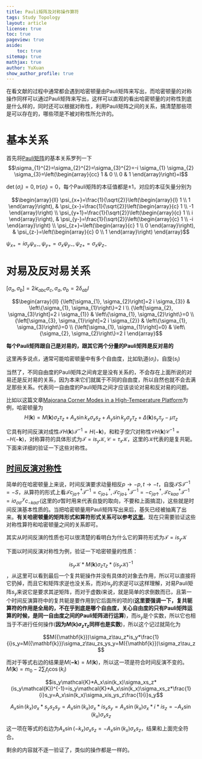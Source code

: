 ```yaml
---
title: Pauli矩阵及对称操作算符
tags: Study Topology
layout: article
license: true
toc: true
pageview: true
aside:
    toc: true
sitemap: true
mathjax: true
author: YuXuan
show_author_profile: true
---
```

在看文献的过程中通常都会遇到哈密顿量由Pauli矩阵来写出，而哈密顿量的对称操作同样可以通过Pauli矩阵来写出，这样可以直观的看出哈密顿量的对称性到底是什么样的，同时还可以根据对称性，利用Pauli矩阵之间的关系，搞清楚那些项是可以存在的，哪些项是不被对称性所允许的。
<!--more-->
# 基本关系
首先将[Pauli矩阵](https://en.wikipedia.org/wiki/Pauli_matrices)的基本关系罗列一下
$$\sigma_{1}^{2}=\sigma_{2}^{2}=\sigma_{3}^{2}=-i \sigma_{1} \sigma_{2} \sigma_{3}=\left(\begin{array}{cc}
1 & 0 \\
0 & 1
\end{array}\right)=I$$

$\det(\sigma_i)=0,tr(\sigma_i)=0$，每个Pauli矩阵的本征值都是$\pm1$，对应的本征矢量分别为

$$\begin{array}{ll}
\psi_{x+}=\frac{1}{\sqrt{2}}\left(\begin{array}{l}
1 \\
1
\end{array}\right), & \psi_{x-}=\frac{1}{\sqrt{2}}\left(\begin{array}{c}
1 \\
-1
\end{array}\right) \\
\psi_{y+1}=\frac{1}{\sqrt{2}}\left(\begin{array}{c}
1 \\
i
\end{array}\right), & \psi_{y-}=\frac{1}{\sqrt{2}}\left(\begin{array}{c}
1 \\
-i
\end{array}\right) \\
\psi_{z+}=\left(\begin{array}{c}
1 \\
0
\end{array}\right), & \psi_{z-}=\left(\begin{array}{c}
0 \\
1
\end{array}\right)
\end{array}$$

$\psi_{x+}=i\sigma_y\psi_{x-},\psi_{y+}=\sigma_x\psi_{y-},\psi_{z+}=\sigma_x\psi_{z-}$

# 对易及反对易关系

$[\sigma_a,\sigma_b]=2i\epsilon_{abc}\sigma_c,{\sigma_a,\sigma_b}=2\delta_{ab}I$

$$\begin{array}{ll}
{\left[\sigma_{1}, \sigma_{2}\right]=2 i \sigma_{3}} & \left\{\sigma_{1}, \sigma_{1}\right\}=2 I \\
{\left[\sigma_{2}, \sigma_{3}\right]=2 i \sigma_{1}} & \left\{\sigma_{1}, \sigma_{2}\right\}=0 \\
{\left[\sigma_{3}, \sigma_{1}\right]=2 i \sigma_{2}} & \left\{\sigma_{1}, \sigma_{3}\right\}=0 \\
{\left[\sigma_{1}, \sigma_{1}\right]=0} & \left\{\sigma_{2}, \sigma_{2}\right\}=2 I
\end{array}$$

**每个Pauli矩阵跟自己是对易的，跟其它两个分量的Pauli矩阵是反对易的**

这里再多说点，通常可能哈密顿量中有多个自由度，比如轨道($\sigma_i$)，自旋($s_i$)

当然了，不同自由度的Pauli矩阵之间肯定是没有关系的，不会存在上面所说的对易还是反对易的关系，因为本来它们就属于不同的自由度，所以自然也就不会去满足那些关系。代表同一自由度的Pauli矩阵之间才应该谈论对易和反对易的问题。

比如以这篇文章[Majorana Corner Modes in a High-Temperature Platform]( https://journals.aps.org/prl/abstract/10.1103/PhysRevLett.121.096803 )为例，哈密顿量为$$H(\mathbf{k})= M(\mathbf{k}) \sigma_{z} \tau_{z}+A_{x} \sin k_{x} \sigma_{x} s_{z}+A_{y} \sin k_{y} \sigma_{y} \tau_{z} 
+\Delta(\mathbf{k}) s_{y} \tau_{y}-\mu \tau_{z}$$

它具有时间反演对成性$\mathcal{T} H(\mathbf{k}) \mathcal{T}^{-1}=H(-\mathbf{k})$，和粒子空穴对称性$\mathcal{C}H(\mathbf{k}) \mathcal{C}^{-1}=-H(-\mathbf{k})$，对称算符的具体形式为$\mathcal{T}=is_y\mathcal{K},\mathcal{C}=\tau_x\mathcal{K}$，这里的$\mathcal{K}$代表的是复共轭。下面来详细的验证一下这些对称性。

## [时间反演对称性]( https://en.wikipedia.org/wiki/T-symmetry )

简单的在哈密顿量上来说，时间反演要求动量相反$p\rightarrow-p,t\rightarrow-t$，自旋$\mathcal{T}S\mathcal{T}^{-1}=-S$，从算符的形式上看$\mathcal{T}c^\dagger_{ja\uparrow}\mathcal{T}^{-1}=c^\dagger_{ja\downarrow},\mathcal{T}c^\dagger_{ja\downarrow}\mathcal{T}^{-1}=-c^\dagger_{ja\uparrow},\mathcal{T}c^\dagger_{ka\sigma}\mathcal{T}^{-1}=i\sigma^y_{\sigma\sigma'}c_{-ka\sigma'}$(这里的$\sigma$暂时用来代表自旋的取向，不要和上面搞混)，这些就是时间反演基本性质的。当把哈密顿量用Pauli矩阵写出来后，基矢已经被抽离了出来。**有关哈密顿量的矩阵形式和算符形式关系可以参考[这里]( http://www.guanjihuan.com/archives/4867 )**。现在只需要验证这些对称性算符和哈密顿量之间的关系即可。

其实从时间反演的性质也可以很清楚的看明白为什么它的算符形式为$\mathcal{T}=is_y \mathcal{K}$

下面以时间反演对称性为例，验证一下哈密顿量的性质：

$$is_y\mathcal{K}*M({\mathbf{k}})\sigma_z\tau_z*(is_y\mathcal{K})^{-1}$$，从这里可以看到最后一个复共轭操作并没有具体的对象去作用，所以可以直接将它扔掉，而且它和矩阵求逆也没关系，而对$is_y$的求逆可以这样理解，对易Pauli矩阵$s_y$来说它是要求其逆矩阵，而对于虚数$i$来说，就是简单的求倒数而已，且第一个时间反演算符中的复共轭是要作用到它后面所的项的(**这里要强调一下，复共轭算符的作用是全局的，不在乎到底是哪个自由度，关心自由度的只有Pauli矩阵运算的时候，是同一自由度之间的Pauli矩阵进行运算**)，而$is_y$是个实数，所以它也相当于不进行任何操作(**因为$M({\mathbf{k}})\sigma_z\tau_z$同样也是实数**)，所以这个记过就简化为

$$M({\mathbf{k}})\sigma_z\tau_z*is_y*\frac{1}{i}s_y=M({\mathbf{k}})\sigma_z\tau_zs_ys_y=M({\mathbf{k}})\sigma_z\tau_z$$

而对于等式右边的结果是$M(\mathbf{-k})=M(\mathbf{k})$，所以这一项是符合时间反演不变的。$M(\mathbf{k})=m_0-2\sum_it_i\cos(k_i)$

$$is_y\mathcal{K}*A_x\sin(k_x)\sigma_xs_z*(is_y\mathcal{K})^{-1}=is_y\mathcal{K}*A_x\sin(k_x)\sigma_xs_z*\frac{1}{i}s_y=A_x\sin(k_x)\sigma_xis_ys_z\frac{1}{i}s_y$$

$$A_x\sin(k_x)\sigma_x*s_ys_zs_y=A_x\sin(k_x)\sigma_x*is_xs_y=A_x\sin(k_x)\sigma_x*i*is_z=-A_x\sin(k_x)\sigma_xs_z$$

这一项在等式的右边为$A_x\sin(-k_x)\sigma_xs_z=-A_x\sin(k_x)\sigma_xs_z$，结果和上面完全符合。

剩余的内容就不逐一验证了，类似的操作都是一样的。